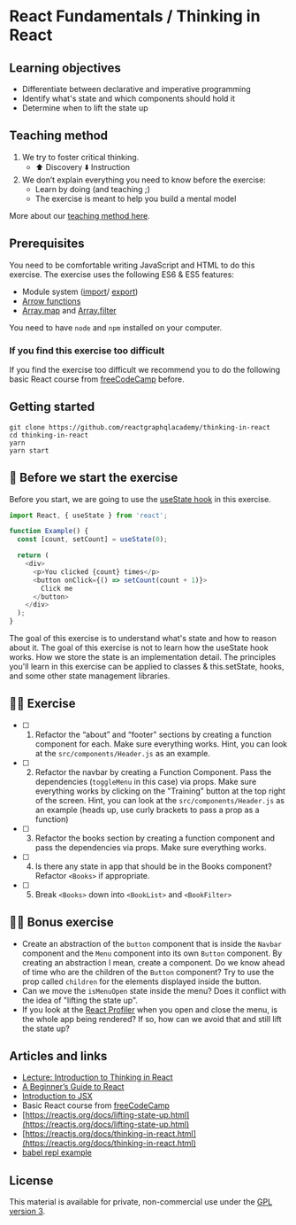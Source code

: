 # React Fundamentals / Thinking in React

## Learning objectives
- Differentiate between declarative and imperative programming
- Identify what's state and which components should hold it
- Determine when to lift the state up

## Teaching method

1. We try to foster critical thinking.
   - ⬆️ Discovery ⬇️ Instruction
2. We don’t explain everything you need to know before the exercise:
   - Learn by doing (and teaching ;)
   - The exercise is meant to help you build a mental model
   
More about our [teaching method here](https://reactgraphql.academy/blog/react-graphql-academy-teaching-method/).

## Prerequisites

You need to be comfortable writing JavaScript and HTML to do this exercise. The exercise uses the following ES6 & ES5 features:

- Module system ([import](https://developer.mozilla.org/en-US/docs/Web/JavaScript/Reference/Statements/import)/ [export](https://developer.mozilla.org/en-US/docs/Web/JavaScript/Reference/Statements/export))
- [Arrow functions](https://developer.mozilla.org/en-US/docs/Web/JavaScript/Reference/Functions/Arrow_functions)
- [Array.map](https://developer.mozilla.org/en-US/docs/Web/JavaScript/Reference/Global_Objects/Array/map) and [Array.filter](https://developer.mozilla.org/en-US/docs/Web/JavaScript/Reference/Global_Objects/Array/filter)

You need to have `node` and `npm` installed on your computer.

### If you find this exercise too difficult

If you find the exercise too difficult we recommend you to do the following basic React course from [freeCodeCamp](https://learn.freecodecamp.org/front-end-libraries/react/) before.

## Getting started

```console
git clone https://github.com/reactgraphqlacademy/thinking-in-react
cd thinking-in-react
yarn
yarn start
```

## 🥑 Before we start the exercise

Before you start, we are going to use the [useState hook](https://reactjs.org/docs/hooks-state.html) in this exercise. 

```javascript
import React, { useState } from 'react';

function Example() {
  const [count, setCount] = useState(0);

  return (
    <div>
      <p>You clicked {count} times</p>
      <button onClick={() => setCount(count + 1)}>
        Click me
      </button>
    </div>
  );
}
```

The goal of this exercise is to understand what's state and how to reason about it. The goal of this exercise is not to learn how the useState hook works. How we store the state is an implementation detail. The principles you'll learn in this exercise can be applied to classes & this.setState, hooks, and some other state management libraries. 

## 🤸‍♀️ Exercise

- [ ] 1. Refactor the “about” and “footer” sections by creating a function component for each.
      Make sure everything works. Hint, you can look at the `src/components/Header.js` as an example.

- [ ] 2. Refactor the navbar by creating a Function Component.
      Pass the dependencies (`toggleMenu` in this case) via props.
      Make sure everything works by clicking on the "Training" button at the top right of the screen. Hint, you can look at the `src/components/Header.js` as an example (heads up, use curly brackets to pass a prop as a function)

- [ ] 3. Refactor the books section by creating a function component and pass the dependencies via props.
      Make sure everything works.

- [ ] 4. Is there any state in app that should be in the Books component?
      Refactor `<Books>` if appropriate. 

- [ ] 5. Break `<Books>` down into `<BookList>` and `<BookFilter>`

## 🏋️‍♀️ Bonus exercise

- Create an abstraction of the `button` component that is inside the `Navbar` component and the `Menu` component into its own `Button` component. By creating an abstraction I mean, create a component. Do we know ahead of time who are the children of the `Button` component? Try to use the prop called `children` for the elements displayed inside the button.
- Can we move the `isMenuOpen` state inside the menu? Does it conflict with the idea of "lifting the state up".
- If you look at the [React Profiler](https://reactjs.org/blog/2018/09/10/introducing-the-react-profiler.html) when you open and close the menu, is the whole app being rendered? If so, how can we avoid that and still lift the state up?

## Articles and links

- [Lecture: Introduction to Thinking in React](https://reactgraphql.academy/react/introduction-to-thinking-in-react/)
- [A Beginner’s Guide to React](https://medium.com/leanjs/introduction-to-react-3000e9cbcd26)
- [Introduction to JSX](https://reactjs.org/docs/introducing-jsx.html)
- Basic React course from [freeCodeCamp](https://learn.freecodecamp.org/front-end-libraries/react/)
- [https://reactjs.org/docs/lifting-state-up.html](https://reactjs.org/docs/lifting-state-up.html)
- [https://reactjs.org/docs/thinking-in-react.html](https://reactjs.org/docs/thinking-in-react.html)
- [babel repl example](https://babeljs.io/repl#?browsers=&build=&builtIns=false&spec=false&loose=false&code_lz=JYWwDg9gTgLgBAJQKYEMDG8BmUIjgIilQ3wChS0IA7AZ3gAkkAbJiAYV0iqSvgF44ACgCUcPgD4CAC2D4A3OQA8AE2AA3OGiYoaNAHIoQSPvkq8UwblHzjScOCvWbtug0ZM4A7jbv2HjFnZOah54AHpbe0Uw1TVbaNjxIA&debug=false&forceAllTransforms=false&shippedProposals=false&circleciRepo=&evaluate=true&fileSize=false&timeTravel=false&sourceType=module&lineWrap=false&presets=es2015%2Ces2016%2Ces2017%2Creact%2Cstage-2&prettier=false&targets=&version=7.3.3&externalPlugins=)


## License

This material is available for private, non-commercial use under the [GPL version 3](http://www.gnu.org/licenses/gpl-3.0-standalone.html).

